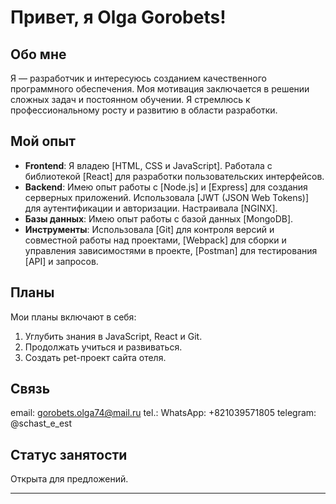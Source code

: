 # Привет, я Olga Gorobets!

## Обо мне

Я — разработчик и интересуюсь созданием качественного программного обеспечения. Моя мотивация заключается в решении сложных задач и постоянном обучении. Я стремлюсь к профессиональному росту и развитию в области разработки.

## Мой опыт

- **Frontend**: Я владею [HTML, CSS и JavaScript]. Работала с библиотекой [React] для разработки пользовательских интерфейсов.
- **Backend**: Имею опыт работы с [Node.js] и [Express] для создания серверных приложений. Использовала [JWT (JSON Web Tokens)] для аутентификации и авторизации. Настраивала [NGINX].
- **Базы данных**: Имею опыт работы с базой данных [MongoDB].
- **Инструменты**: Использовала [Git] для контроля версий и совместной работы над проектами, [Webpack] для сборки и управления зависимостями в проекте, [Postman] для тестирования [API] и запросов.

## Планы

Мои планы включают в себя:

1. Углубить знания в JavaScript, React и Git.
2. Продолжать учиться и развиваться.
3. Создать pet-проект сайта отеля.

## Связь

email: gorobets.olga74@mail.ru
tel.: WhatsApp: +821039571805
telegram: @schast_e_est


## Статус занятости

Открыта для предложений.

---
